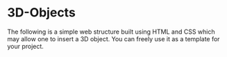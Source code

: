# 3D-Objects

The following is a simple web structure built using HTML and CSS which may allow one to insert a 3D object.
You can freely use it as a template for your project.
